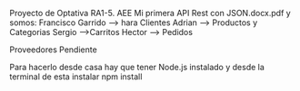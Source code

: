 Proyecto de Optativa RA1-5. AEE  Mi primera API Rest con JSON.docx.pdf y somos:
Francisco Garrido  --> hara Clientes
Adrian --> Productos y Categorias
Sergio -->Carritos
Hector --> Pedidos

Proveedores Pendiente

Para hacerlo desde casa hay que tener Node.js instalado y desde la terminal de esta instalar npm install
